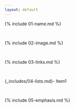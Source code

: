```yaml
---
layout: default
---
```


{% include 01-name.md %}

<br>

{% include 02-image.md %}

<br>

{% include 03-links.md %}

<br>

{_includes/04-lists.md}- Item1

<br>

{% include 05-emphasis.md %}
